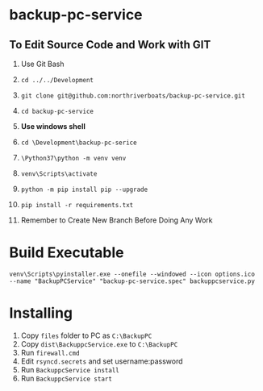 # backup-pc-service
## To Edit Source Code and Work with GIT
1. Use Git Bash
2. `cd ../../Development`
3. `git clone git@github.com:northriverboats/backup-pc-service.git`
4. `cd backup-pc-service`

5. __Use windows shell__
6. `cd \Development\backup-pc-serice`
7. `\Python37\python -m venv venv`
8. `venv\Scripts\activate`
9. `python -m pip install pip --upgrade`
10. `pip install -r requirements.txt`
11. Remember to Create New Branch Before Doing Any Work

# Build Executable
`venv\Scripts\pyinstaller.exe --onefile --windowed --icon options.ico  --name "BackupPCService" "backup-pc-service.spec" backuppcservice.py`

# Installing
1. Copy `files` folder to PC as `C:\BackupPC`
2. Copy `dist\BackuppcService.exe` to `C:\BackupPC`
3. Run `firewall.cmd`
4. Edit `rsyncd.secrets` and set username:password
4. Run `BackuppcService install`
5. Run `BackuppcService start`
